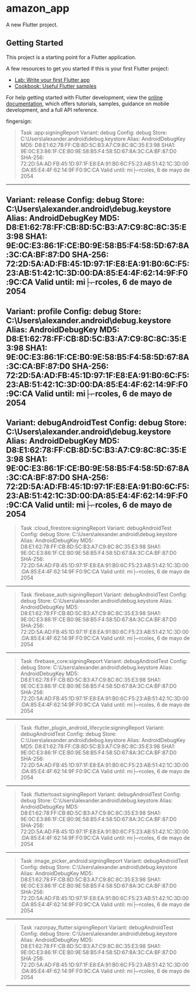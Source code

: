 # amazon_app

A new Flutter project.

## Getting Started

This project is a starting point for a Flutter application.

A few resources to get you started if this is your first Flutter project:

- [Lab: Write your first Flutter app](https://docs.flutter.dev/get-started/codelab)
- [Cookbook: Useful Flutter samples](https://docs.flutter.dev/cookbook)

For help getting started with Flutter development, view the
[online documentation](https://docs.flutter.dev/), which offers tutorials,
samples, guidance on mobile development, and a full API reference.


fingersign:
> Task :app:signingReport
Variant: debug
Config: debug
Store: C:\Users\alexander\.android\debug.keystore
Alias: AndroidDebugKey
MD5: D8:E1:62:78:FF:CB:8D:5C:B3:A7:C9:8C:8C:35:E3:98
SHA1: 9E:0C:E3:86:1F:CE:B0:9E:58:B5:F4:58:5D:67:8A:3C:CA:BF:87:D0
SHA-256: 72:2D:5A:AD:FB:45:1D:97:1F:E8:EA:91:B0:6C:F5:23:AB:51:42:1C:3D:00:DA:85:E4:4F:62:14:9F:F0:9C:CA
Valid until: mi├⌐rcoles, 6 de mayo de 2054
----------
Variant: release
Config: debug
Store: C:\Users\alexander\.android\debug.keystore
Alias: AndroidDebugKey
MD5: D8:E1:62:78:FF:CB:8D:5C:B3:A7:C9:8C:8C:35:E3:98
SHA1: 9E:0C:E3:86:1F:CE:B0:9E:58:B5:F4:58:5D:67:8A:3C:CA:BF:87:D0
SHA-256: 72:2D:5A:AD:FB:45:1D:97:1F:E8:EA:91:B0:6C:F5:23:AB:51:42:1C:3D:00:DA:85:E4:4F:62:14:9F:F0:9C:CA
Valid until: mi├⌐rcoles, 6 de mayo de 2054
----------
Variant: profile
Config: debug
Store: C:\Users\alexander\.android\debug.keystore
Alias: AndroidDebugKey
MD5: D8:E1:62:78:FF:CB:8D:5C:B3:A7:C9:8C:8C:35:E3:98
SHA1: 9E:0C:E3:86:1F:CE:B0:9E:58:B5:F4:58:5D:67:8A:3C:CA:BF:87:D0
SHA-256: 72:2D:5A:AD:FB:45:1D:97:1F:E8:EA:91:B0:6C:F5:23:AB:51:42:1C:3D:00:DA:85:E4:4F:62:14:9F:F0:9C:CA
Valid until: mi├⌐rcoles, 6 de mayo de 2054
----------
Variant: debugAndroidTest
Config: debug
Store: C:\Users\alexander\.android\debug.keystore
Alias: AndroidDebugKey
MD5: D8:E1:62:78:FF:CB:8D:5C:B3:A7:C9:8C:8C:35:E3:98
SHA1: 9E:0C:E3:86:1F:CE:B0:9E:58:B5:F4:58:5D:67:8A:3C:CA:BF:87:D0
SHA-256: 72:2D:5A:AD:FB:45:1D:97:1F:E8:EA:91:B0:6C:F5:23:AB:51:42:1C:3D:00:DA:85:E4:4F:62:14:9F:F0:9C:CA
Valid until: mi├⌐rcoles, 6 de mayo de 2054
----------

> Task :cloud_firestore:signingReport
Variant: debugAndroidTest
Config: debug
Store: C:\Users\alexander\.android\debug.keystore
Alias: AndroidDebugKey
MD5: D8:E1:62:78:FF:CB:8D:5C:B3:A7:C9:8C:8C:35:E3:98
SHA1: 9E:0C:E3:86:1F:CE:B0:9E:58:B5:F4:58:5D:67:8A:3C:CA:BF:87:D0
SHA-256: 72:2D:5A:AD:FB:45:1D:97:1F:E8:EA:91:B0:6C:F5:23:AB:51:42:1C:3D:00:DA:85:E4:4F:62:14:9F:F0:9C:CA
Valid until: mi├⌐rcoles, 6 de mayo de 2054
----------

> Task :firebase_auth:signingReport
Variant: debugAndroidTest
Config: debug
Store: C:\Users\alexander\.android\debug.keystore
Alias: AndroidDebugKey
MD5: D8:E1:62:78:FF:CB:8D:5C:B3:A7:C9:8C:8C:35:E3:98
SHA1: 9E:0C:E3:86:1F:CE:B0:9E:58:B5:F4:58:5D:67:8A:3C:CA:BF:87:D0
SHA-256: 72:2D:5A:AD:FB:45:1D:97:1F:E8:EA:91:B0:6C:F5:23:AB:51:42:1C:3D:00:DA:85:E4:4F:62:14:9F:F0:9C:CA
Valid until: mi├⌐rcoles, 6 de mayo de 2054
----------

> Task :firebase_core:signingReport
Variant: debugAndroidTest
Config: debug
Store: C:\Users\alexander\.android\debug.keystore
Alias: AndroidDebugKey
MD5: D8:E1:62:78:FF:CB:8D:5C:B3:A7:C9:8C:8C:35:E3:98
SHA1: 9E:0C:E3:86:1F:CE:B0:9E:58:B5:F4:58:5D:67:8A:3C:CA:BF:87:D0
SHA-256: 72:2D:5A:AD:FB:45:1D:97:1F:E8:EA:91:B0:6C:F5:23:AB:51:42:1C:3D:00:DA:85:E4:4F:62:14:9F:F0:9C:CA
Valid until: mi├⌐rcoles, 6 de mayo de 2054
----------

> Task :flutter_plugin_android_lifecycle:signingReport
Variant: debugAndroidTest
Config: debug
Store: C:\Users\alexander\.android\debug.keystore
Alias: AndroidDebugKey
MD5: D8:E1:62:78:FF:CB:8D:5C:B3:A7:C9:8C:8C:35:E3:98
SHA1: 9E:0C:E3:86:1F:CE:B0:9E:58:B5:F4:58:5D:67:8A:3C:CA:BF:87:D0
SHA-256: 72:2D:5A:AD:FB:45:1D:97:1F:E8:EA:91:B0:6C:F5:23:AB:51:42:1C:3D:00:DA:85:E4:4F:62:14:9F:F0:9C:CA
Valid until: mi├⌐rcoles, 6 de mayo de 2054
----------

> Task :fluttertoast:signingReport
Variant: debugAndroidTest
Config: debug
Store: C:\Users\alexander\.android\debug.keystore
Alias: AndroidDebugKey
MD5: D8:E1:62:78:FF:CB:8D:5C:B3:A7:C9:8C:8C:35:E3:98
SHA1: 9E:0C:E3:86:1F:CE:B0:9E:58:B5:F4:58:5D:67:8A:3C:CA:BF:87:D0
SHA-256: 72:2D:5A:AD:FB:45:1D:97:1F:E8:EA:91:B0:6C:F5:23:AB:51:42:1C:3D:00:DA:85:E4:4F:62:14:9F:F0:9C:CA
Valid until: mi├⌐rcoles, 6 de mayo de 2054
----------

> Task :image_picker_android:signingReport
Variant: debugAndroidTest
Config: debug
Store: C:\Users\alexander\.android\debug.keystore
Alias: AndroidDebugKey
MD5: D8:E1:62:78:FF:CB:8D:5C:B3:A7:C9:8C:8C:35:E3:98
SHA1: 9E:0C:E3:86:1F:CE:B0:9E:58:B5:F4:58:5D:67:8A:3C:CA:BF:87:D0
SHA-256: 72:2D:5A:AD:FB:45:1D:97:1F:E8:EA:91:B0:6C:F5:23:AB:51:42:1C:3D:00:DA:85:E4:4F:62:14:9F:F0:9C:CA
Valid until: mi├⌐rcoles, 6 de mayo de 2054
----------

> Task :razorpay_flutter:signingReport
Variant: debugAndroidTest
Config: debug
Store: C:\Users\alexander\.android\debug.keystore
Alias: AndroidDebugKey
MD5: D8:E1:62:78:FF:CB:8D:5C:B3:A7:C9:8C:8C:35:E3:98
SHA1: 9E:0C:E3:86:1F:CE:B0:9E:58:B5:F4:58:5D:67:8A:3C:CA:BF:87:D0
SHA-256: 72:2D:5A:AD:FB:45:1D:97:1F:E8:EA:91:B0:6C:F5:23:AB:51:42:1C:3D:00:DA:85:E4:4F:62:14:9F:F0:9C:CA
Valid until: mi├⌐rcoles, 6 de mayo de 2054
----------